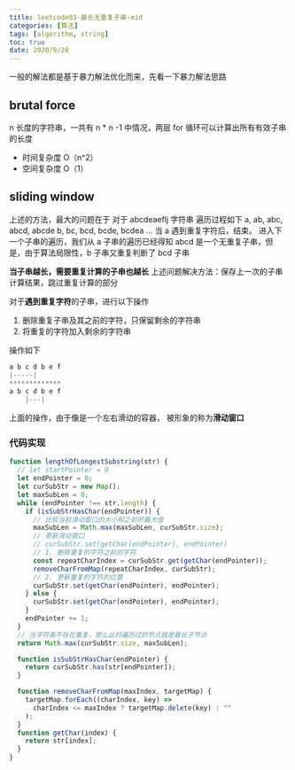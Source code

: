 ```yaml
---
title: leetcode03-最长无重复子串-mid
categories: [算法]
tags: [algorithm, string]
toc: true
date: 2020/9/28
---
```


一般的解法都是基于暴力解法优化而来，先看一下暴力解法思路

## brutal force

n 长度的字符串，一共有 n \* n -1 中情况，两层 for 循环可以计算出所有有效子串的长度

- 时间复杂度 O（n^2）
- 空间复杂度 O（1）

## sliding window

上述的方法，最大的问题在于 对于 abcdeaeflj 字符串
遍历过程如下
a, ab, abc, abcd, abcde
b, bc, bcd, bcde, bcdea
...
当 a 遇到重复字符后，结束。
进入下一个子串的遍历，我们从 a 子串的遍历已经得知 abcd 是一个无重复子串，但是，由于算法局限性，b 子串又重复判断了 bcd 子串

**当子串越长，需要重复计算的子串也越长**
上述问题解决方法：保存上一次的子串计算结果，跳过重复计算的部分

对于**遇到重复字符**的子串，进行以下操作

1. 删除重复子串及其之前的字符，只保留剩余的字符串
2. 将重复的字符加入剩余的字符串

操作如下

```js
a b c d b e f
|-----|
*************
a b c d b e f
    |---|
```

上面的操作，由于像是一个左右滑动的容器， 被形象的称为**滑动窗口**

### 代码实现

```js
function lengthOfLongestSubstring(str) {
  // let startPointer = 0
  let endPointer = 0;
  let curSubStr = new Map();
  let maxSubLen = 0;
  while (endPointer !== str.length) {
    if (isSubStrHasChar(endPointer)) {
      // 比较当前滑动窗口的大小和之前的最大值
      maxSubLen = Math.max(maxSubLen, curSubStr.size);
      // 更新滑动窗口
      // curSubStr.set(getChar(endPointer), endPointer)
      // 1. 删除重复的字符之前的字符
      const repeatCharIndex = curSubStr.get(getChar(endPointer));
      removeCharFromMap(repeatCharIndex, curSubStr);
      // 2. 更新重复的字符的位置
      curSubStr.set(getChar(endPointer), endPointer);
    } else {
      curSubStr.set(getChar(endPointer), endPointer);
    }
    endPointer += 1;
  }
  // 当字符串不存在重复，那么此时遍历过的节点就是最长子节点
  return Math.max(curSubStr.size, maxSubLen);

  function isSubStrHasChar(endPointer) {
    return curSubStr.has(str[endPointer]);
  }

  function removeCharFromMap(maxIndex, targetMap) {
    targetMap.forEach((charIndex, key) =>
      charIndex <= maxIndex ? targetMap.delete(key) : ""
    );
  }
  function getChar(index) {
    return str[index];
  }
}
```
